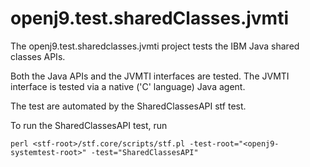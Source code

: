 # openj9.test.sharedClasses.jvmti

The openj9.test.sharedclasses.jvmti project tests the IBM Java shared classes APIs.

Both the Java APIs and the JVMTI interfaces are tested.  The JVMTI interface is tested via a native ('C' language) Java agent.

The test are automated by the SharedClassesAPI stf test.

To run the SharedClassesAPI test, run

```
perl <stf-root>/stf.core/scripts/stf.pl -test-root="<openj9-systemtest-root>" -test="SharedClassesAPI"
```

